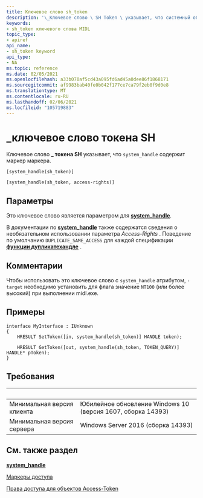 ```yaml
---
title: Ключевое слово sh_token
description: '\_Ключевое слово \ SH Token \ указывает, что системный объект является маркером маркера.'
keywords:
- sh_token ключевого слова MIDL
topic_type:
- apiref
api_name:
- sh_token keyword
api_type:
- NA
ms.topic: reference
ms.date: 02/05/2021
ms.openlocfilehash: a33b070af5cd43a095fd6ad45a0dee86f1868171
ms.sourcegitcommit: af9983bab40fe0b042f177ce7ca79f2eb0f9d0e8
ms.translationtype: MT
ms.contentlocale: ru-RU
ms.lasthandoff: 02/06/2021
ms.locfileid: "105719883"
---
```

# <a name="sh_token-keyword"></a>\_ключевое слово токена SH

Ключевое слово **\_ токена SH** указывает, что `system_handle` содержит маркер маркера.

``` syntax
[system_handle(sh_token)]

[system_handle(sh_token, access-rights)]
```

## <a name="parameters"></a>Параметры

Это ключевое слово является параметром для [**system_handle**](system-handle.md).

В документации по [**system_handle**](system-handle.md) также содержатся сведения о необязательном использовании параметра *Access-Rights* . Поведение по умолчанию `DUPLICATE_SAME_ACCESS` для каждой спецификации [ **функции дупликатехандле**](/windows/win32/api/handleapi/nf-handleapi-duplicatehandle) .

## <a name="remarks"></a>Комментарии

Чтобы использовать это ключевое слово с `system_handle` атрибутом, `-target` необходимо установить для флага значение `NT100` (или более высокий) при выполнении midl.exe.

## <a name="examples"></a>Примеры

``` syntax
interface MyInterface : IUnknown                         
{         
    HRESULT SetToken([in, system_handle(sh_token)] HANDLE token);

    HRESULT GetToken([out, system_handle(sh_token, TOKEN_QUERY)] HANDLE* pToken);
}
```

## <a name="requirements"></a>Требования

| &nbsp; | &nbsp; |
|-|-|
| Минимальная версия клиента | Юбилейное обновление Windows 10 (версия 1607, сборка 14393) |
| Минимальная версия сервера | Windows Server 2016 (сборка 14393) |

## <a name="see-also"></a>См. также раздел

<dl> <dt>

[**system_handle**](system-handle.md)
</dt> <dt>

[Маркеры доступа](../secauthz/access-tokens.md)
</dt> <dt>

[Права доступа для объектов Access-Token](../secauthz/access-rights-for-access-token-objects.md)
</dt> </dl>
